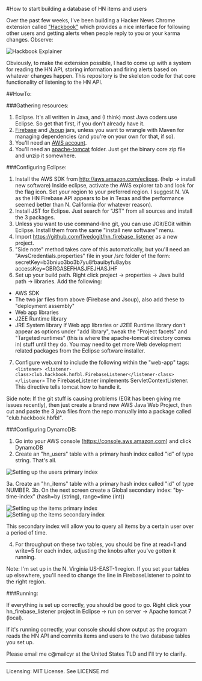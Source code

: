 #How to start building a database of HN items and users

Over the past few weeks, I've been building a Hacker News Chrome extension called ["Hackbook"](https://chrome.google.com/webstore/detail/hackbook/logdfcelflpgcbfebibbeajmhpofckjh/) which provides a nice interface for following other users and getting alerts when people reply to you or your karma changes. Observe:

![Hackbook Explainer](https://s3.amazonaws.com/cyrus-general/main_explainer.png)

Obviously, to make the extension possible, I had to come up with a system for reading the HN API, storing information and firing alerts based on whatever changes happen. This repository is the skeleton code for that core functionality of listening to the HN API.

##HowTo:

###Gathering resources:

1. Eclipse. It's all written in Java, and (I think) most Java coders use Eclipse. So get that first, if you don't already have it.
2. [Firebase](https://www.firebase.com/docs/android/) and [Jsoup](http://jsoup.org/download) jars, unless you want to wrangle with Maven for managing dependencies (and you're on your own for that, if so).
3. You'll need an [AWS account](http://aws.amazon.com/). 
4. You'll need an [apache-tomcat](http://tomcat.apache.org/download-70.cgi) folder. Just get the binary core zip file and unzip it somewhere.

###Configuring Eclipse:

1. Install the AWS SDK from http://aws.amazon.com/eclipse. (help -> install new software) Inside eclipse, activate the AWS explorer tab and look for the flag icon. Set your region to your preferred region. I suggest N. VA as the HN Firebase API appears to be in Texas and the performance seemed better than N. California (for whatever reason).
2. Install JST for Eclipse. Just search for "JST" from all sources and install the 3 packages.
3. Unless you want to use command-line git, you can use JGit/EGit within Eclipse. Install them from the same "install new software" menu.
4. Import https://github.com/fivedogit/hn_firebase_listener as a new project. 
5. "Side note" method takes care of this automatically, but you'll need an "AwsCredentials.properties" file in your /src folder of the form:
secretKey=b3bniuo3bo3b7yu8fbauibyfu8aybs
accessKey=GBRGASEFHASJFEJHASJHF
6. Set up your build path. Right click project -> properties -> Java build path -> libraries. Add the following:
- AWS SDK
- The two jar files from above (Firebase and Jsoup), also add these to "deployment assembly"
- Web app libraries
- J2EE Runtime library
- JRE System library
If Web app libraries or J2EE Runtime library don't appear as options under "add library", tweak the "Project facets" and "Targeted runtimes" (this is where the apache-tomcat directory comes in) stuff until they do. You may need to get more Web development related packages from the Eclipse software installer.  
7. Configure web.xml to include the following within the "web-app" tags:
`<listener>
    <listener-class>club.hackbook.hnfbl.FirebaseListener</listener-class>
</listener>`
The FirebaseListener implements ServletContextListener. This directive tells tomcat how to handle it.

Side note: If the git stuff is causing problems (EGit has been giving me issues recently), then just create a brand new AWS Java Web Project, then cut and paste the 3 java files from the repo manually into a package called "club.hackbook.hbfbl".

###Configuring DynamoDB:

1. Go into your AWS console (https://console.aws.amazon.com) and click DynamoDB
2. Create an "hn_users" table with a primary hash index called "id" of type string. That's all. 

![Setting up the users primary index](https://s3.amazonaws.com/cyrus-general/users_primary_index.png)

3a. Create an "hn_items" table with a primary hash index called "id" of type NUMBER.
3b. On the next screen create a Global secondary index: "by-time-index" (hash=by (string), range=time (int))

![Setting up the items primary index](https://s3.amazonaws.com/cyrus-general/items_primary_index.png)
![Setting up the items secondary index](https://s3.amazonaws.com/cyrus-general/items_secondary_index.png)

This secondary index will allow you to query all items by a certain user over a period of time.

4. For throughput on these two tables, you should be fine at read=1 and write=5 for each index, adjusting the knobs after you've gotten it running.

Note: I'm set up in the N. Virginia US-EAST-1 region. If you set your tables up elsewhere, you'll need to change the line in FirebaseListener to point to the right region.

###Running:

If everything is set up correctly, you should be good to go. Right click your hn_firebase_listener project in Eclipse -> run on server -> Apache tomcat 7 (local). 

If it's running correctly, your console should show output as the program reads the HN API and commits items and users to the two database tables you set up.

Please email me c@mailcyr at the United States TLD and I'll try to clarify.

---------------

Licensing: MIT License. See LICENSE.md